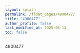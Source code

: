```yaml
---
layout: splash
permalink: /float_pages/4900477/
title: "4900477"
author_profile: false
last_modified_at: 2025-06-13
toc: false
---
```

 
4900477

